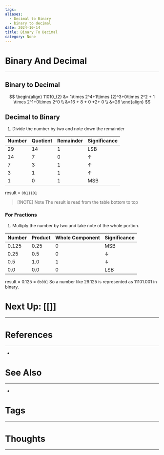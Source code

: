 ```yaml
---
tags: 
aliases:
  - Decimal to Binary
  - binary to decimal
date: 2024-10-14
title: Binary To Decimal
category: None
---
```

# Binary And Decimal
---
## Binary to Decimal
$$
\begin{align}
11010_{2} &= 1\times 2^4+1\times {2}^3+0\times 2^2 + 1 \times 2^1+0\times 2^0 \\
&=16 + 8 + 0 +2+ 0 \\
&=26
\end{align}
$$

## Decimal to Binary
1. Divide the number by two and note down the remainder

| Number | Quotient | Remainder | Significance |
| ------ | -------- | --------- | ------------ |
| 29     | 14       | 1         | LSB          |
| 14     | 7        | 0         | $\uparrow$   |
| 7      | 3        | 1         | $\uparrow$   |
| 3      | 1        | 1         | $\uparrow$   |
| 1      | 0        | 1         | MSB          |
result = `0b11101`
> [!NOTE] Note
> The result is read from the table bottom to top

### For Fractions
1. Multiply the number by two and take note of the whole portion.

| Number | Product | Whole Component | Significance |
| ------ | ------- | --------------- | ------------ |
| 0.125  | 0.25    | 0               | MSB          |
| 0.25   | 0.5     | 0               | $\downarrow$ |
| 0.5    | 1.0     | 1               | $\downarrow$ |
| 0.0    | 0.0     | 0               | LSB          |
result = 0.125 = `0b001`
So a number like 29.125 is represented as 11101.001 in binary.
# Next Up: [[]]
---
# References
---
- 
# See Also
---
- 
# Tags
---

# Thoughts
---

